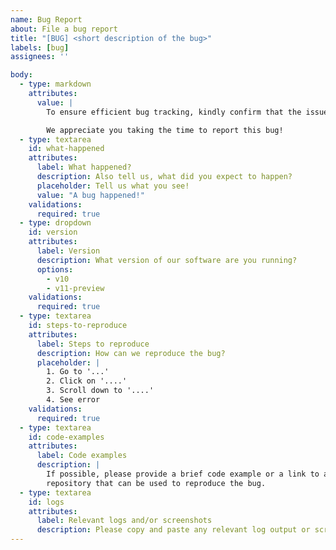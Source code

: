 ```yaml
---
name: Bug Report
about: File a bug report
title: "[BUG] <short description of the bug>"
labels: [bug]
assignees: ''

body:
  - type: markdown
    attributes:
      value: |
        To ensure efficient bug tracking, kindly confirm that the issue you're experiencing is indeed a bug. For general questions, configuration support, or discussions, please refer to our GitHub Discussions.

        We appreciate you taking the time to report this bug!
  - type: textarea
    id: what-happened
    attributes:
      label: What happened?
      description: Also tell us, what did you expect to happen?
      placeholder: Tell us what you see!
      value: "A bug happened!"
    validations:
      required: true
  - type: dropdown
    id: version
    attributes:
      label: Version
      description: What version of our software are you running?
      options:
        - v10
        - v11-preview
    validations:
      required: true
  - type: textarea
    id: steps-to-reproduce
    attributes:
      label: Steps to reproduce
      description: How can we reproduce the bug?
      placeholder: |
        1. Go to '...'
        2. Click on '....'
        3. Scroll down to '....'
        4. See error
    validations:
      required: true
  - type: textarea
    id: code-examples
    attributes:
      label: Code examples
      description: |
        If possible, please provide a brief code example or a link to a
        repository that can be used to reproduce the bug.
  - type: textarea
    id: logs
    attributes:
      label: Relevant logs and/or screenshots
      description: Please copy and paste any relevant log output or screenshots here.
---
```

